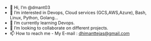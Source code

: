 - 👋 Hi, I’m @dmant03
- 👀 I’m interested in Devops, Cloud services (GCS,AWS,Azure), Bash, Linux, Python, Golang... 
- 🌱 I’m currently learning Devops.
- 💞️ I’m looking to collaborate on different projects. 
- 📫 How to reach me - My E-mail : dhimanttejas@gmail.com

<!---
dmant03/dmant03 is a ✨ special ✨ repository because its `README.md` (this file) appears on your GitHub profile.
You can click the Preview link to take a look at your changes.
--->
